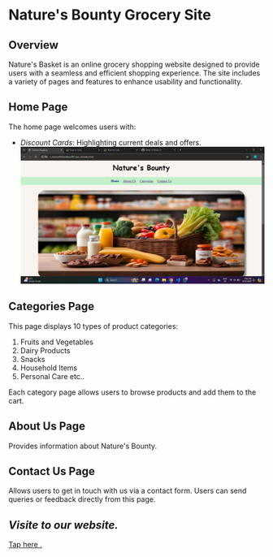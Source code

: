 # **Nature's Bounty Grocery Site**
##  Overview
Nature's Basket is an online grocery shopping website designed to provide users with a seamless and efficient shopping experience. The site includes a variety of pages and features to enhance usability and functionality.

## Home Page
The home page welcomes users with:
- *Discount Cards*: Highlighting current deals and offers.
![Example Screenshot of Website.](./images/web-img/website-img.png)

## Categories Page
This page displays 10 types of product categories:
1. Fruits and Vegetables
2. Dairy Products
3. Snacks
4. Household Items
5. Personal Care
etc..

Each category page allows users to browse products and add them to the cart.

## About Us Page
Provides information about Nature's Bounty.

## Contact Us Page
Allows users to get in touch with us via a contact form. Users can send queries or feedback directly from this page.

## *Visite to our website.*
[Tap here .](https://naturesbasket.netlify.app/)